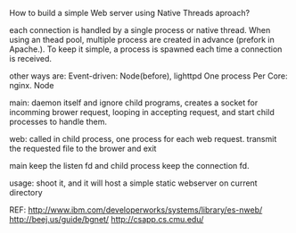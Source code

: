 How to build a simple Web server using Native Threads aproach?

each connection is handled by a single process or native thread.
When using an thead pool, multiple process are created in advance
(prefork in Apache.). To keep it simple, a process is spawned each time a
connection is received.

other ways are:
Event-driven: Node(before), lighttpd
One process Per Core: nginx. Node

main: daemon itself and ignore child programs,
creates a socket for incomming brower request, looping in accepting request,
and start child processes to handle them.

web: called in child process, one process for each web request. transmit the requested
file to the brower and exit

main keep the listen fd and child process keep the connection fd.

usage:
shoot it, and it will host a simple static webserver on current directory

REF:
http://www.ibm.com/developerworks/systems/library/es-nweb/
http://beej.us/guide/bgnet/
http://csapp.cs.cmu.edu/

